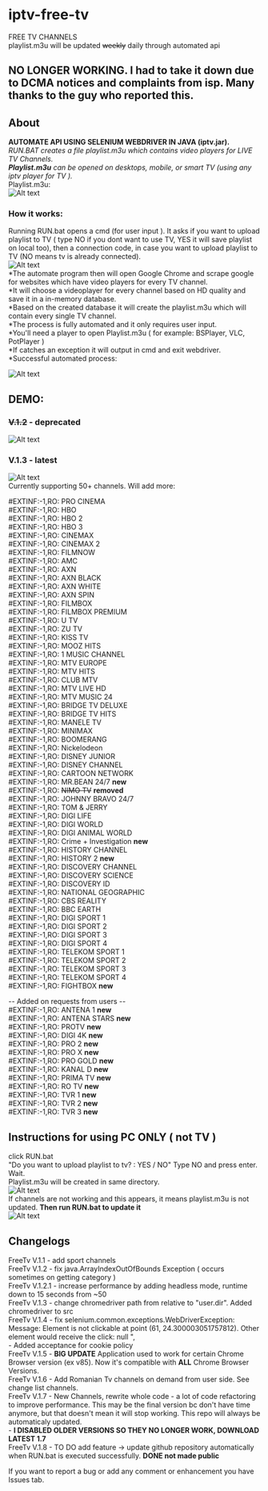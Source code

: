 # iptv-free-tv
FREE TV CHANNELS  
playlist.m3u will be updated ~~weekly~~ daily through automated api 
  
## NO LONGER WORKING. I had to take it down due to DCMA notices and complaints from isp. Many thanks to the guy who reported this.   
  
## About
**AUTOMATE API USING SELENIUM WEBDRIVER IN JAVA (iptv.jar).** *RUN.BAT creates a file playlist.m3u which contains video players for LIVE TV Channels.   
**Playlist.m3u** can be opened on desktops, mobile, or smart TV (using any iptv player for TV ).*  
Playlist.m3u:  
![Alt text](https://i.imgur.com/dJGyPEV.jpg)
### How it works:
Running RUN.bat opens a cmd (for user input ). It asks if you want to upload playlist to TV ( type NO if you dont want to use TV, YES it will save playlist on local too),
then a connection code, in case you want to upload playlist to TV (NO means tv is already connected).  
![Alt text](https://i.imgur.com/huMuSU7.jpg "Optional")  
*The automate program then will open Google Chrome and scrape google for websites which have video players for every TV channel.  
*It will choose a videoplayer for every channel based on HD quality and save it in a in-memory database.  
*Based on the created database it will create the playlist.m3u which will contain every single TV channel.  
*The process is fully automated and it only requires user input.  
*You'll need a player to open Playlist.m3u ( for example: BSPlayer, VLC, PotPlayer )  
*If catches an exception it will output in cmd and exit webdriver.  
*Successful automated process: 

![Alt text](https://i.imgur.com/3RBVhsN.jpg) 

## DEMO:   
### ~~V.1.2~~  - deprecated
![Alt text](https://media.giphy.com/media/S4Hl2Ljqig17XqbM5y/giphy.gif)   

### V.1.3 - latest
![Alt text](https://media.giphy.com/media/H7f4HiTzSUMrpQ78CU/giphy.gif)  
Currently supporting 50+ channels. Will add more:  

#EXTINF:-1,RO: PRO CINEMA  
#EXTINF:-1,RO: HBO  
#EXTINF:-1,RO: HBO 2  
#EXTINF:-1,RO: HBO 3  
#EXTINF:-1,RO: CINEMAX  
#EXTINF:-1,RO: CINEMAX 2  
#EXTINF:-1,RO: FILMNOW  
#EXTINF:-1,RO: AMC  
#EXTINF:-1,RO: AXN  
#EXTINF:-1,RO: AXN BLACK  
#EXTINF:-1,RO: AXN WHITE  
#EXTINF:-1,RO: AXN SPIN  
#EXTINF:-1,RO: FILMBOX  
#EXTINF:-1,RO: FILMBOX PREMIUM  
#EXTINF:-1,RO: U TV  
#EXTINF:-1,RO: ZU TV  
#EXTINF:-1,RO: KISS TV  
#EXTINF:-1,RO: MOOZ HITS  
#EXTINF:-1,RO: 1 MUSIC CHANNEL  
#EXTINF:-1,RO: MTV EUROPE  
#EXTINF:-1,RO: MTV HITS  
#EXTINF:-1,RO: CLUB MTV  
#EXTINF:-1,RO: MTV LIVE HD  
#EXTINF:-1,RO: MTV MUSIC 24  
#EXTINF:-1,RO: BRIDGE TV DELUXE  
#EXTINF:-1,RO: BRIDGE TV HITS  
#EXTINF:-1,RO: MANELE TV    
#EXTINF:-1,RO: MINIMAX  
#EXTINF:-1,RO: BOOMERANG  
#EXTINF:-1,RO: Nickelodeon  
#EXTINF:-1,RO: DISNEY JUNIOR  
#EXTINF:-1,RO: DISNEY CHANNEL  
#EXTINF:-1,RO: CARTOON NETWORK  
#EXTINF:-1,RO: MR.BEAN 24/7 **new**  
#EXTINF:-1,RO: ~~NIMO TV~~ **removed**  
#EXTINF:-1,RO: JOHNNY BRAVO 24/7  
#EXTINF:-1,RO: TOM & JERRY  
#EXTINF:-1,RO: DIGI LIFE  
#EXTINF:-1,RO: DIGI WORLD  
#EXTINF:-1,RO: DIGI ANIMAL WORLD  
#EXTINF:-1,RO: Crime + Investigation  **new**  
#EXTINF:-1,RO: HISTORY CHANNEL  
#EXTINF:-1,RO: HISTORY 2 **new**      
#EXTINF:-1,RO: DISCOVERY CHANNEL  
#EXTINF:-1,RO: DISCOVERY SCIENCE  
#EXTINF:-1,RO: DISCOVERY ID  
#EXTINF:-1,RO: NATIONAL GEOGRAPHIC  
#EXTINF:-1,RO: CBS REALITY  
#EXTINF:-1,RO: BBC EARTH  
#EXTINF:-1,RO: DIGI SPORT 1   
#EXTINF:-1,RO: DIGI SPORT 2   
#EXTINF:-1,RO: DIGI SPORT 3    
#EXTINF:-1,RO: DIGI SPORT 4   
#EXTINF:-1,RO: TELEKOM SPORT 1   
#EXTINF:-1,RO: TELEKOM SPORT 2   
#EXTINF:-1,RO: TELEKOM SPORT 3   
#EXTINF:-1,RO: TELEKOM SPORT 4  
#EXTINF:-1,RO: FIGHTBOX **new**  

-- Added on requests from users --  
#EXTINF:-1,RO: ANTENA 1  **new**   
#EXTINF:-1,RO: ANTENA STARS  **new**    
#EXTINF:-1,RO: PROTV     **new**   
#EXTINF:-1,RO: DIGI 4K   **new**   
#EXTINF:-1,RO: PRO 2     **new**    
#EXTINF:-1,RO: PRO X     **new**     
#EXTINF:-1,RO: PRO GOLD  **new**  
#EXTINF:-1,RO: KANAL D   **new**   
#EXTINF:-1,RO: PRIMA TV  **new**   
#EXTINF:-1,RO: RO TV     **new**     
#EXTINF:-1,RO: TVR 1     **new**    
#EXTINF:-1,RO: TVR 2     **new**   
#EXTINF:-1,RO: TVR 3     **new**   
 
    

## Instructions for using PC ONLY ( not TV ) 
click RUN.bat  
"Do you want to upload playlist to tv? : YES / NO" Type NO and press enter. Wait.  
Playlist.m3u will be created in same directory.  
![Alt text](https://i.imgur.com/z29iG1T.jpg)  
If channels are not working and this appears, it means playlist.m3u is not updated. **Then run RUN.bat to update it**   
![Alt text](https://i.imgur.com/Kg9cGcP.jpg)
## Changelogs  
FreeTv V.1.1 - add sport channels  
FreeTv V.1.2 - fix java.ArrayIndexOutOfBounds Exception ( occurs sometimes on getting category )  
FreeTv V.1.2.1 - increase performance by adding headless mode, runtime down to 15 seconds from ~50  
FreeTv V.1.3  - change chromedriver path from relative to "user.dir". Added chromedriver to src  
FreeTv V.1.4 - fix selenium.common.exceptions.WebDriverException: Message: Element is not clickable at point (61, 24.300003051757812). Other element would receive the click: null ",  
             - Added acceptance for cookie policy  
FreeTv V.1.5 - **BIG UPDATE** Application used to work for certain Chrome Browser version (ex v85). Now it's compatible with **ALL** Chrome Browser Versions.  
FreeTv V.1.6 - Add Romanian Tv channels on demand from user side. See change list channels.  
FreeTv V.1.7 - New Channels, rewrite whole code - a lot of code refactoring to improve performance. This may be the final version bc don't have time anymore, but that doesn't mean it will stop working. This repo will always be automaticaly updated.   
	     - **I DISABLED OLDER VERSIONS SO THEY NO LONGER WORK, DOWNLOAD LATEST 1.7**  
FreeTv V.1.8 - TO DO add feature -> update github repository automatically when RUN.bat is executed successfully. **DONE not made public**   

If you want to report a bug or add any comment or enhancement you have Issues tab.  

